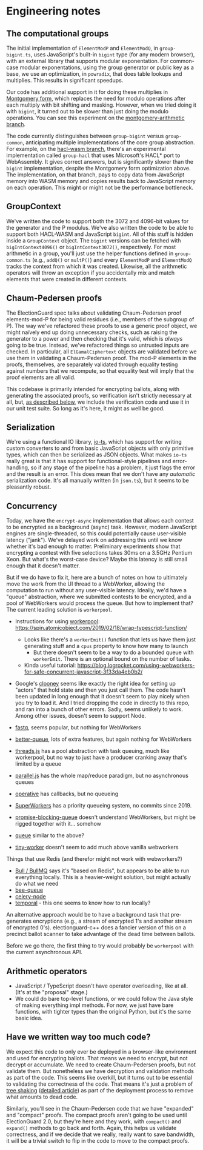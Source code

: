 # Engineering notes

## The computational groups

The initial implementation of `ElementModP` and `ElementModQ`,
in `group-bigint.ts`,
uses JavaScript's built-in `bigint` type (for any modern browser), with an external library
that supports modular exponentation. For common-case modular exponentations, using the
group generator or public key as a base, we use an optimization, in `powradix`, that
does table lookups and multiplies. This results in significant speedups.

Our code has additional support in it for doing these multiplies in 
[Montgomery form](https://en.wikipedia.org/wiki/Montgomery_modular_multiplication),
which replaces the need for modulo operations after each multiply with bit shifting
and masking.
However, when we tried doing it with `bigint`, it turned out to be slower than
just doing the modulo operations. You can see this experiment on the [montgomery-arithmetic branch](https://github.com/danwallach/ElectionGuard-TypeScript/tree/montgomery-arithmetic).

The code currently distinguishes between `group-bigint` versus `group-common`, anticipating
multiple implementations of the core group abstraction. For example, on the [hacl-wasm branch](https://github.com/danwallach/ElectionGuard-TypeScript/tree/hacl-wasm), there's an experimental implementation called `group-hacl` that uses Microsoft's HACL* port to WebAssembly. It gives correct answers, but is significantly slower than the `bigint` implementation, despite the Montgomery form optimization above. The implementation,
on that branch, pays to copy data from JavaScript memory into WASM memory and copies
results back to JavaScript memory on each operation. This might or might not be
the performance bottleneck.

## GroupContext

We've written the code to support both the 3072 and 4096-bit values for the
generator and the P modulus. We've also written the code to be able to support both HACL-WASM
and JavaScript `bigint`. All of this stuff is hidden inside a `GroupContext` object. The
`bigint` versions can be fetched with `bigIntContext4096()` or `bigIntContext3072()`, respectively.
For most arithmetic in a group, you'll
just use the helper functions defined in `group-common.ts` (e.g., `addQ()` or `multP()`) and
every `ElementModP` and `ElementModQ` tracks the context from which it was created. Likewise,
all the arithmetic operators will throw an exception if you accidentally mix and match elements
that were created in different contexts.

## Chaum-Pedersen proofs

The ElectionGuard spec talks about validating Chaum-Pedersen proof elements-mod-P for being
valid residues (i.e., members of the subgroup of P). The way we've refactored these proofs to
use a generic proof object, we might naïvely end up doing unnecessary checks, such as raising
the generator to a power and then checking that it's valid, which is *always* going to be true.
Instead, we've refactored things so untrusted inputs are checked. In particular, all `ElGamalCiphertext`
objects are validated before we use them in validating a Chaum-Pedersen proof. The mod-P elements
in the proofs, themselves, are separately validated through equality testing against numbers that
we recompute, so that equality test will imply that the proof elements are all valid.

This codebase is primarily intended for encrypting ballots, along with generating
the associated proofs, so verification isn't strictly necessary at all, but, [as described
below](#have-we-written-way-too-much-code), we include the verification code and use it in our unit test suite. So long as it's here, it might as well be good.

## Serialization

We're using a functional IO library, [io-ts](https://github.com/gcanti/io-ts),
which has support for writing custom converters to and from basic JavaScript objects with only
primitive types, which can then be serialized as JSON objects. What makes `io-ts` really great is
that it has support for functional-style pipelines and error-handling, so if any stage of the
pipeline has a problem, it just flags the error and the result is an error. This does mean
that we don't have any *automatic* serialization code. It's all manually written (in `json.ts`),
but it seems to be pleasantly robust.

## Concurrency

Today, we have the `encrypt-async` implementation that allows each contest to be encrypted
as a background (async) task. However, modern JavaScript engines are single-threaded, so
this could potentially cause user-visible latency ("jank"). We've delayed work
on addressing this until we know whether it's bad enough to matter. Preliminary
experiments show that encrypting a contest with five selections takes 30ms on
a 3.5GHz Pentium Xeon. But what's the worst-case device? Maybe this latency is
still small enough that it doesn't matter.

But if we do have to fix it, here are a bunch of notes on how to ultimately move
the work from the UI thread to a WebWorker, allowing the computation to run without
any user-visible latency. Ideally, we'd have a "queue" abstraction, where we
submitted contests to be encrypted, and a pool of WebWorkers would process
the queue. But how to implement that? The current leading solution is `workerpool`.

- Instructions for using [workerpool](https://github.com/josdejong/workerpool): https://spin.atomicobject.com/2019/02/18/wrap-typescript-function/
  - Looks like there's a `workerEmit()` function that lets us have them just generating stuff and a `cpus` property to know how many to launch
    - But there doesn't seem to be a way to do a bounded queue with `workerEmit`. There is an optional bound on the number of tasks.
  - Kinda useful tutorial: https://blog.logrocket.com/using-webworkers-for-safe-concurrent-javascript-3f33da4eb0b2/

- Google's [clooney](https://github.com/GoogleChromeLabs/clooney) seems like exactly the right idea for setting up "actors" that hold state and then you just call them. The code hasn't been updated in long enough that it doesn't seem to play nicely when you try to load it. And I tried dropping the code in directly to this repo, and ran into a bunch of other errors. Sadly, seems unlikely to work. Among other issues, doesn't seem to support Node.

- [fastq](https://github.com/mcollina/fastq), seems popular, but nothing for WebWorkers

- [better-queue](https://github.com/diamondio/better-queue), lots of extra features, but again nothing for WebWorkers

- [threads.js](https://github.com/andywer/threads.js/blob/master/docs/usage-pool.md) has a pool abstraction with task queuing, much like workerpool, but no way to just have a producer cranking away that's limited by a queue

- [parallel.js](https://github.com/parallel-js/parallel.js) has the whole map/reduce paradigm, but no asynchronous queues

- [operative](https://github.com/padolsey/operative) has callbacks, but no queueing

- [SuperWorkers](https://github.com/softvar/super-workers) has a priority queueing system, no commits since 2019.

- [promise-blocking-queue](https://github.com/PruvoNet/promise-blocking-queue) doesn't understand WebWorkers, but might be rigged together with it... somehow
- [queue](https://github.com/jessetane/queue) similar to the above?

- [tiny-worker](https://github.com/avoidwork/tiny-worker) doesn't seem to add much above vanilla webworkers


Things that use Redis (and therefor might not work with webworkers?)
- [Bull / BullMQ](https://github.com/taskforcesh/bullmq) says it's "based on Redis", but appears to be able to run everything locally. This is a heavier-weight solution, but might actually do what we need
- [bee-queue](https://github.com/bee-queue/bee-queue)
- [celery-node](https://celery-node.js.org/#/)
- [temporal](https://docs.temporal.io/docs/temporal-explained/task-queues-and-workers) - this one seems to know how to run locally?

An alternative approach would be to have a background task that pre-generates encryptions
(e.g., a stream of encrypted 1's and another stream of encrypted 0's). electionguard-c++
does a fancier version of this on a precinct ballot scanner to take advantage of the dead time between ballots. 

Before we go there, the first thing to try would probably be `workerpool` with
the current asynchronous API.

## Arithmetic operators

- JavaScript / TypeScript doesn't have operator overloading, like at all. (It's at the "proposal" stage.)
- We could do bare top-level functions, or we could follow the Java style of making everything impl methods. For now, we just have bare functions, with tighter types than the original Python, but it's the same basic idea.

## Have we written way too much code?

We expect this code to only ever be deployed in a browser-like environment and used for encrypting ballots.
That means we need to encrypt, but not decrypt or accumulate. We need to create Chaum-Pedersen proofs, but 
not validate them. But nonetheless we have decryption and validation methods as part of the code. This
seems like overkill, but it turns out to be essential to validating the correctness of the code. That means
it's just a problem of [tree shaking](https://webpack.js.org/guides/tree-shaking/) ([detailed article](https://www.smashingmagazine.com/2021/05/tree-shaking-reference-guide/)) as part of the deployment process
to remove what amounts to dead code.

Similarly, you'll see in the Chaum-Pedersen code that we have "expanded" and "compact" proofs. The
compact proofs aren't going to be used until ElectionGuard 2.0, but they're here and they work, with
`compact()` and `expand()` methods to go back and forth. Again, this helps us validate correctness,
and if we decide that we really, really want to save bandwidth, it will be a trivial switch to flip
in the code to move to the compact proofs.
